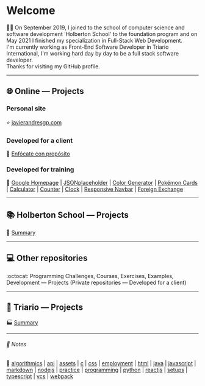 # Welcome
:man_technologist: On September 2019, I joined to the school of computer science and software development 'Holberton School' to the foundation program and on May 2021 I finished my specialization in Full-Stack Web Development.  
I'm currently working as Front-End Software Developer in Triario International, I'm working hard day by day to be a full stack software developer.  
Thanks for visiting my GitHub profile.
- - -
## :globe_with_meridians: Online ― Projects
### Personal site
:star: [javierandresgp.com](https://www.javierandresgp.com)
### Developed for a client
:checkered_flag: [Enfócate con propósito](http://www.enfocateconproposito.org/)
### Developed for training
:muscle: [Google Homepage](https://javierandresgp.github.io/training-google_homepage/) | [JSONplaceholder](https://javierandresgp.github.io/training-jsonplaceholder/) | [Color Generator](https://javierandresgp.github.io/training-color_generator/) | [Pokémon Cards](https://javierandresgp.github.io/training-pokemon_cards/) | [Calculator](https://javierandresgp.github.io/training-calculator/) | [Counter](https://javierandresgp.github.io/training-counter/) | [Clock](https://javierandresgp.github.io/training-clock/) | [Responsive Navbar](https://javierandresgp.github.io/training-responsive_navbar/) | [Foreign Exchange](https://javierandresgp.github.io/training-foreign_exchange/)
- - -
## :books: Holberton School ― Projects
:school: [Summary](holberton_school.md)
- - -
## :computer: Other repositories
:octocat: Programming Challenges, Courses, Exercises, Examples, Development ― Projects (Private repositories ― Developed for a client)
- - -
## :office: Triario ― Projects
:factory: [Summary](triario.md)
- - -
###### :memo: Notes
:bookmark: [algorithmics](algorithmics.md) | [api](api.md) | [assets](assets.md) | [c](c.md) | [css](css.md) | [employment](employment.md) | [html](html.md) | [java](java.md) | [javascript](javascript.md) | [markdown](markdown.md) | [nodejs](nodejs.md) | [practice](practice.md) | [programming](programming.md) | [python](python.md) | [reactjs](reactjs.md) | [setups](setups.md) | [typescript](typescript.md) | [vcs](vcs.md) | [webpack](webpack.md)
